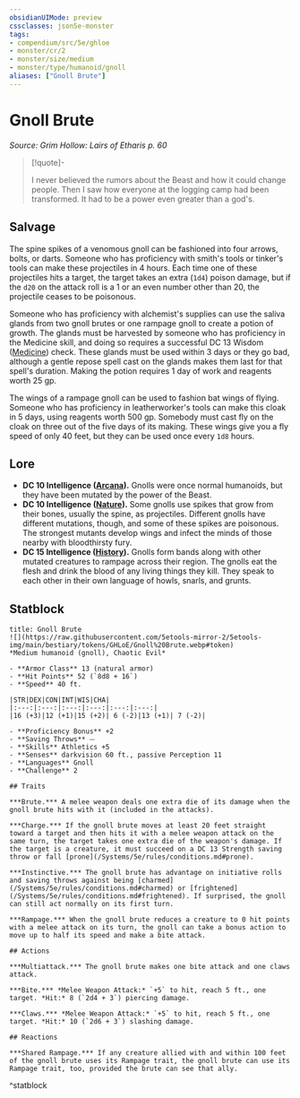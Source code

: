```yaml
---
obsidianUIMode: preview
cssclasses: json5e-monster
tags:
- compendium/src/5e/ghloe
- monster/cr/2
- monster/size/medium
- monster/type/humanoid/gnoll
aliases: ["Gnoll Brute"]
---
```

# Gnoll Brute
*Source: Grim Hollow: Lairs of Etharis p. 60*  

> [!quote]-  
> 
> I never believed the rumors about the Beast and how it could change people. Then I saw how everyone at the logging camp had been transformed. It had to be a power even greater than a god's.

## Salvage

The spine spikes of a venomous gnoll can be fashioned into four arrows, bolts, or darts. Someone who has proficiency with smith's tools or tinker's tools can make these projectiles in 4 hours. Each time one of these projectiles hits a target, the target takes an extra (`1d4`) poison damage, but if the `d20` on the attack roll is a 1 or an even number other than 20, the projectile ceases to be poisonous.

Someone who has proficiency with alchemist's supplies can use the saliva glands from two gnoll brutes or one rampage gnoll to create a potion of growth. The glands must be harvested by someone who has proficiency in the Medicine skill, and doing so requires a successful DC 13 Wisdom ([Medicine](/Systems/5e/rules/skills.md#Medicine)) check. These glands must be used within 3 days or they go bad, although a gentle repose spell cast on the glands makes them last for that spell's duration. Making the potion requires 1 day of work and reagents worth 25 gp.

The wings of a rampage gnoll can be used to fashion bat wings of flying. Someone who has proficiency in leatherworker's tools can make this cloak in 5 days, using reagents worth 500 gp. Somebody must cast fly on the cloak on three out of the five days of its making. These wings give you a fly speed of only 40 feet, but they can be used once every `1d8` hours.

## Lore

- **DC 10 Intelligence ([Arcana](/Systems/5e/rules/skills.md#Arcana)).** Gnolls were once normal humanoids, but they have been mutated by the power of the Beast.  
- **DC 10 Intelligence ([Nature](/Systems/5e/rules/skills.md#Nature)).** Some gnolls use spikes that grow from their bones, usually the spine, as projectiles. Different gnolls have different mutations, though, and some of these spikes are poisonous. The strongest mutants develop wings and infect the minds of those nearby with bloodthirsty fury.  
- **DC 15 Intelligence ([History](/Systems/5e/rules/skills.md#History)).** Gnolls form bands along with other mutated creatures to rampage across their region. The gnolls eat the flesh and drink the blood of any living things they kill. They speak to each other in their own language of howls, snarls, and grunts.  

## Statblock

```ad-statblock
title: Gnoll Brute
![](https://raw.githubusercontent.com/5etools-mirror-2/5etools-img/main/bestiary/tokens/GHLoE/Gnoll%20Brute.webp#token)
*Medium humanoid (gnoll), Chaotic Evil*

- **Armor Class** 13 (natural armor)
- **Hit Points** 52 (`8d8 + 16`)
- **Speed** 40 ft.

|STR|DEX|CON|INT|WIS|CHA|
|:---:|:---:|:---:|:---:|:---:|:---:|
|16 (+3)|12 (+1)|15 (+2)| 6 (-2)|13 (+1)| 7 (-2)|

- **Proficiency Bonus** +2
- **Saving Throws** ⏤
- **Skills** Athletics +5
- **Senses** darkvision 60 ft., passive Perception 11
- **Languages** Gnoll
- **Challenge** 2

## Traits

***Brute.*** A melee weapon deals one extra die of its damage when the gnoll brute hits with it (included in the attacks).

***Charge.*** If the gnoll brute moves at least 20 feet straight toward a target and then hits it with a melee weapon attack on the same turn, the target takes one extra die of the weapon's damage. If the target is a creature, it must succeed on a DC 13 Strength saving throw or fall [prone](/Systems/5e/rules/conditions.md#prone).

***Instinctive.*** The gnoll brute has advantage on initiative rolls and saving throws against being [charmed](/Systems/5e/rules/conditions.md#charmed) or [frightened](/Systems/5e/rules/conditions.md#frightened). If surprised, the gnoll can still act normally on its first turn.

***Rampage.*** When the gnoll brute reduces a creature to 0 hit points with a melee attack on its turn, the gnoll can take a bonus action to move up to half its speed and make a bite attack.

## Actions

***Multiattack.*** The gnoll brute makes one bite attack and one claws attack.

***Bite.*** *Melee Weapon Attack:* `+5` to hit, reach 5 ft., one target. *Hit:* 8 (`2d4 + 3`) piercing damage.

***Claws.*** *Melee Weapon Attack:* `+5` to hit, reach 5 ft., one target. *Hit:* 10 (`2d6 + 3`) slashing damage.

## Reactions

***Shared Rampage.*** If any creature allied with and within 100 feet of the gnoll brute uses its Rampage trait, the gnoll brute can use its Rampage trait, too, provided the brute can see that ally.
```
^statblock